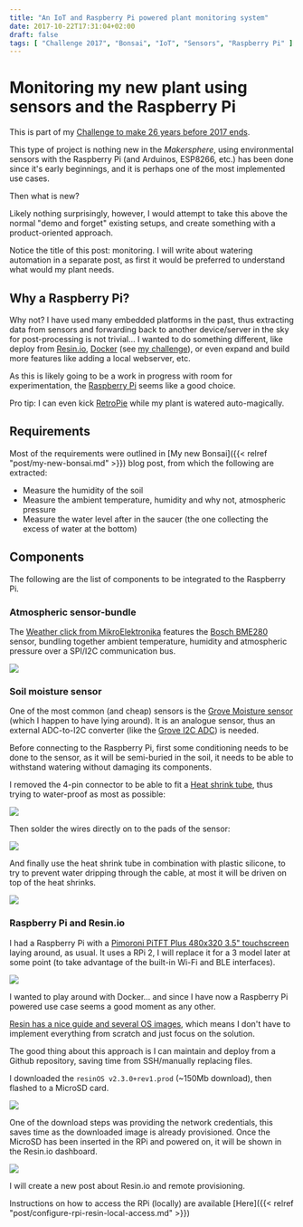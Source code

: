 ```yaml
---
title: "An IoT and Raspberry Pi powered plant monitoring system"
date: 2017-10-22T17:31:04+02:00
draft: false
tags: [ "Challenge 2017", "Bonsai", "IoT", "Sensors", "Raspberry Pi" ]
---
```


# Monitoring my new plant using sensors and the Raspberry Pi

This is part of my [Challenge to make 26 years before 2017 ends](https://github.com/alignan/things-to-do/blob/master/README.md).

This type of project is nothing new in the _Makersphere_, using environmental sensors with the Raspberry Pi (and Arduinos, ESP8266, etc.) has been done since it's early beginnings, and it is perhaps one of the most implemented use cases.

Then what is new?

Likely nothing surprisingly, however, I would attempt to take this above the normal "demo and forget" existing setups, and create something with a product-oriented approach.

Notice the title of this post: monitoring.  I will write about watering automation in a separate post, as first it would be preferred to understand what would my plant needs.

## Why a Raspberry Pi?

Why not? I have used many embedded platforms in the past, thus extracting data from sensors and forwarding back to another device/server in the sky for post-processing is not trivial... I wanted to do something different, like deploy from [Resin.io](https://resin.io), [Docker](https://www.docker.com) (see [my challenge](https://github.com/alignan/things-to-do/blob/master/README.md)), or even expand and build more features like adding a local webserver, etc.

As this is likely going to be a work in progress with room for experimentation, the [Raspberry Pi](https://www.raspberrypi.org) seems like a good choice.

Pro tip: I can even kick [RetroPie](https://retropie.org.uk) while my plant is watered auto-magically.

## Requirements

Most of the requirements were outlined in [My new Bonsai]({{< relref "post/my-new-bonsai.md" >}}) blog post, from which the following are extracted:

* Measure the humidity of the soil
* Measure the ambient temperature, humidity and why not, atmospheric pressure
* Measure the water level after in the saucer (the one collecting the excess of water at the bottom)

## Components

The following are the list of components to be integrated to the Raspberry Pi.

### Atmospheric sensor-bundle

The [Weather click from MikroElektronika](https://shop.mikroe.com/weather-click) features the [Bosch BME280](https://download.mikroe.com/documents/datasheets/BST-BME280_DS001-11.pdf) sensor, bundling together ambient temperature, humidity and atmospheric pressure over a SPI/I2C communication bus.

[![](/img/monitoring-plant-sensors/00.jpg)](/monitoring-plant-sensors/00.jpg)

### Soil moisture sensor

One of the most common (and cheap) sensors is the [Grove Moisture sensor](http://wiki.seeed.cc/Grove-Moisture_Sensor/) (which I happen to have lying around).  It is an analogue sensor, thus an external ADC-to-I2C converter (like the [Grove I2C ADC](http://wiki.seeed.cc/Grove-I2C_ADC/)) is needed.

Before connecting to the Raspberry Pi, first some conditioning needs to be done to the sensor, as it will be semi-buried in the soil, it needs to be able to withstand watering without damaging its components.

I removed the 4-pin connector to be able to fit a [Heat shrink tube](https://en.wikipedia.org/wiki/Heat-shrink_tubing), thus trying to water-proof as most as possible:

[![](/img/monitoring-plant-sensors/01.jpg)](/monitoring-plant-sensors/01.jpg)

Then solder the wires directly on to the pads of the sensor:

[![](/img/monitoring-plant-sensors/02.jpg)](/monitoring-plant-sensors/02.jpg)

And finally use the heat shrink tube in combination with plastic silicone, to try to prevent water dripping through the cable, at most it will be driven on top of the heat shrinks.

[![](/img/monitoring-plant-sensors/03.jpg)](/monitoring-plant-sensors/03.jpg)

### Raspberry Pi and Resin.io

I had a Raspberry Pi with a [Pimoroni PiTFT Plus 480x320 3.5" touchscreen](https://shop.pimoroni.com/collections/hats/products/pitft-plus-480x320-3-5-tft-touchscreen-for-raspberry-pi-pi-2-and-model-a-b) laying around, as usual.  It uses a RPi 2, I will replace it for a 3 model later at some point (to take advantage of the built-in Wi-Fi and BLE interfaces).

[![](/img/monitoring-plant-sensors/04.jpg)](/monitoring-plant-sensors/04.jpg)

I wanted to play around with Docker... and since I have now a Raspberry Pi powered use case seems a good moment as any other.

[Resin has a nice guide and several OS images](https://docs.resin.io/raspberrypi3/python/getting-started/), which means I don't have to implement everything from scratch and just focus on the solution.

The good thing about this approach is I can maintain and deploy from a Github repository, saving time from SSH/manually replacing files.

I downloaded the `resinOS v2.3.0+rev1.prod` (~150Mb download), then flashed to a MicroSD card.

[![](/img/monitoring-plant-sensors/05.png)](/monitoring-plant-sensors/05.png)

One of the download steps was providing the network credentials, this saves time as the downloaded image is already provisioned.  Once the MicroSD has been inserted in the RPi and powered on, it will be shown in the Resin.io dashboard.

[![](/img/monitoring-plant-sensors/06.png)](/monitoring-plant-sensors/06.png)

I will create a new post about Resin.io and remote provisioning.

Instructions on how to access the RPi (locally) are available [Here]({{< relref "post/configure-rpi-resin-local-access.md" >}})